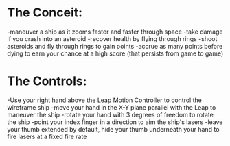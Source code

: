 # The Conceit:
-maneuver a ship as it zooms faster and faster through space
-take damage if you crash into an asteroid
-recover health by flying through rings
-shoot asteroids and fly through rings to gain points
-accrue as many points before dying to earn your chance at a high score (that persists from game to game)

# The Controls:
-Use your right hand above the Leap Motion Controller to control the wireframe ship
-move your hand in the X-Y plane parallel with the Leap to maneuver the ship
-rotate your hand with 3 degrees of freedom to rotate the ship
-point your index finger in a direction to aim the ship's lasers
-leave your thumb extended by default, hide your thumb underneath your hand to fire lasers at a fixed fire rate
